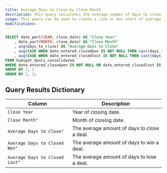 ```yaml
---
title: Average Days to Close by Close Month
description: This query calculates the average number of days to close (total, won and lost deals) per month. It does not include deals that were either closed won or closed lost.
usage: This query can be used to create a line or bar chart of average days to close (three different metrics) per month.
modifications: -
---
```


```sql
SELECT date_part(YEAR, close_date) AS "Close Year"
	, date_part(MONTH, close_date) AS "Close Month"
	, avg(days_to_close) AS "Average Days to Close"
	, avg(CASE WHEN date_entered_closedwon IS NOT NULL THEN cast(days_to_close AS INT) ELSE 0 END) AS "Average Days to Closed Won"
	, avg(CASE WHEN date_entered_closedlost IS NOT NULL THEN cast(days_to_close AS INT) ELSE 0 END) AS "Average Days to Closed Lost"
FROM hubspot_deals_consolidated
WHERE date_entered_closedwon IS NOT NULL OR date_entered_closedlost IS NOT NULL
GROUP BY 1, 2
ORDER BY 1, 2;
```

## Query Results Dictionary

| Column | Description |
| --- | --- |
| `Close Year`| Year of closing date. |
| `Close Month"`| Month of closing date. |
| `Average Days to Close"`| The average amount of days to close a deal. |
| `Average Days to Closed Won"`| The average amount of days to win a deal. |
| `Average Days to Closed Lost"`| The average amount of days to lose a deal. |
